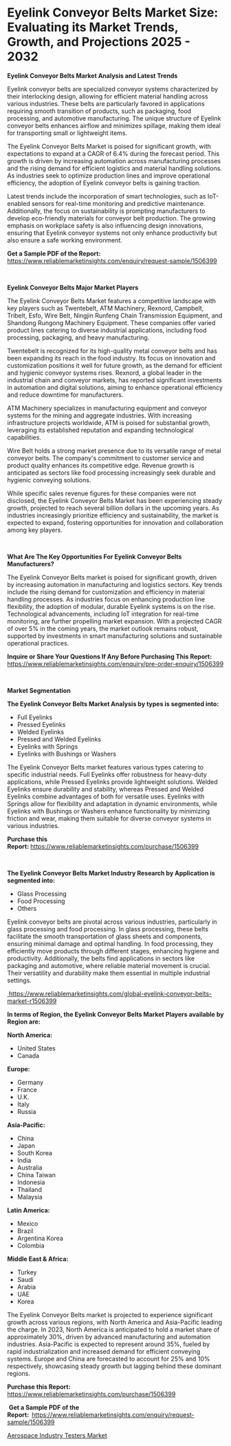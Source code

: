 <p><h1>Eyelink Conveyor Belts Market Size: Evaluating its Market Trends, Growth, and Projections 2025 - 2032</h1></p><p><strong>Eyelink Conveyor Belts Market Analysis and Latest Trends</strong></p>
<p><p>Eyelink conveyor belts are specialized conveyor systems characterized by their interlocking design, allowing for efficient material handling across various industries. These belts are particularly favored in applications requiring smooth transition of products, such as packaging, food processing, and automotive manufacturing. The unique structure of Eyelink conveyor belts enhances airflow and minimizes spillage, making them ideal for transporting small or lightweight items.</p><p>The Eyelink Conveyor Belts Market is poised for significant growth, with expectations to expand at a CAGR of 6.4% during the forecast period. This growth is driven by increasing automation across manufacturing processes and the rising demand for efficient logistics and material handling solutions. As industries seek to optimize production lines and improve operational efficiency, the adoption of Eyelink conveyor belts is gaining traction.</p><p>Latest trends include the incorporation of smart technologies, such as IoT-enabled sensors for real-time monitoring and predictive maintenance. Additionally, the focus on sustainability is prompting manufacturers to develop eco-friendly materials for conveyor belt production. The growing emphasis on workplace safety is also influencing design innovations, ensuring that Eyelink conveyor systems not only enhance productivity but also ensure a safe working environment.</p></p>
<p><strong>Get a Sample PDF of the Report:&nbsp;</strong> <a href="https://www.reliablemarketinsights.com/enquiry/request-sample/1506399?utm_campaign=3065&utm_medium=2&utm_source=Github&utm_content=ia&utm_term=23032025&utm_id=eyelink-conveyor-belts">https://www.reliablemarketinsights.com/enquiry/request-sample/1506399</a></p>
<p>&nbsp;</p>
<p><strong>Eyelink Conveyor Belts Major Market Players</strong></p>
<p><p>The Eyelink Conveyor Belts Market features a competitive landscape with key players such as Twentebelt, ATM Machinery, Rexnord, Campbelt, Tribelt, Esfo, Wire Belt, Ningjin Runfeng Chain Transmission Equipment, and Shandong Rungong Machinery Equipment. These companies offer varied product lines catering to diverse industrial applications, including food processing, packaging, and heavy manufacturing.</p><p>Twentebelt is recognized for its high-quality metal conveyor belts and has been expanding its reach in the food industry. Its focus on innovation and customization positions it well for future growth, as the demand for efficient and hygienic conveyor systems rises. Rexnord, a global leader in the industrial chain and conveyor markets, has reported significant investments in automation and digital solutions, aiming to enhance operational efficiency and reduce downtime for manufacturers.</p><p>ATM Machinery specializes in manufacturing equipment and conveyor systems for the mining and aggregate industries. With increasing infrastructure projects worldwide, ATM is poised for substantial growth, leveraging its established reputation and expanding technological capabilities.</p><p>Wire Belt holds a strong market presence due to its versatile range of metal conveyor belts. The company's commitment to customer service and product quality enhances its competitive edge. Revenue growth is anticipated as sectors like food processing increasingly seek durable and hygienic conveying solutions.</p><p>While specific sales revenue figures for these companies were not disclosed, the Eyelink Conveyor Belts Market has been experiencing steady growth, projected to reach several billion dollars in the upcoming years. As industries increasingly prioritize efficiency and sustainability, the market is expected to expand, fostering opportunities for innovation and collaboration among key players.</p></p>
<p>&nbsp;</p>
<p><strong>What Are The Key Opportunities For Eyelink Conveyor Belts Manufacturers?</strong></p>
<p><p>The Eyelink Conveyor Belts market is poised for significant growth, driven by increasing automation in manufacturing and logistics sectors. Key trends include the rising demand for customization and efficiency in material handling processes. As industries focus on enhancing production line flexibility, the adoption of modular, durable Eyelink systems is on the rise. Technological advancements, including IoT integration for real-time monitoring, are further propelling market expansion. With a projected CAGR of over 5% in the coming years, the market outlook remains robust, supported by investments in smart manufacturing solutions and sustainable operational practices.</p></p>
<p><strong>Inquire or Share Your Questions If Any Before Purchasing This Report:</strong> <a href="https://www.reliablemarketinsights.com/enquiry/pre-order-enquiry/1506399?utm_campaign=3065&utm_medium=2&utm_source=Github&utm_content=ia&utm_term=23032025&utm_id=eyelink-conveyor-belts">https://www.reliablemarketinsights.com/enquiry/pre-order-enquiry/1506399</a></p>
<p>&nbsp;</p>
<p><strong>Market Segmentation</strong></p>
<p><strong>The Eyelink Conveyor Belts Market Analysis by types is segmented into:</strong></p>
<p><ul><li>Full Eyelinks</li><li>Pressed Eyelinks</li><li>Welded Eyelinks</li><li>Pressed and Welded Eyelinks</li><li>Eyelinks with Springs</li><li>Eyelinks with Bushings or Washers</li></ul></p>
<p><p>The Eyelink Conveyor Belts market features various types catering to specific industrial needs. Full Eyelinks offer robustness for heavy-duty applications, while Pressed Eyelinks provide lightweight solutions. Welded Eyelinks ensure durability and stability, whereas Pressed and Welded Eyelinks combine advantages of both for versatile uses. Eyelinks with Springs allow for flexibility and adaptation in dynamic environments, while Eyelinks with Bushings or Washers enhance functionality by minimizing friction and wear, making them suitable for diverse conveyor systems in various industries.</p></p>
<p><strong>Purchase this Report:&nbsp;</strong><a href="https://www.reliablemarketinsights.com/purchase/1506399?utm_campaign=3065&utm_medium=2&utm_source=Github&utm_content=ia&utm_term=23032025&utm_id=eyelink-conveyor-belts">https://www.reliablemarketinsights.com/purchase/1506399</a></p>
<p>&nbsp;</p>
<p><strong>The Eyelink Conveyor Belts Market Industry Research by Application is segmented into:</strong></p>
<p><ul><li>Glass Processing</li><li>Food Processing</li><li>Others</li></ul></p>
<p><p>Eyelink conveyor belts are pivotal across various industries, particularly in glass processing and food processing. In glass processing, these belts facilitate the smooth transportation of glass sheets and components, ensuring minimal damage and optimal handling. In food processing, they efficiently move products through different stages, enhancing hygiene and productivity. Additionally, the belts find applications in sectors like packaging and automotive, where reliable material movement is crucial. Their versatility and durability make them essential in multiple industrial settings.</p></p>
<p><a href="https://www.reliablemarketinsights.com/global-eyelink-conveyor-belts-market-r1506399?utm_campaign=3065&utm_medium=2&utm_source=Github&utm_content=ia&utm_term=23032025&utm_id=eyelink-conveyor-belts">&nbsp;https://www.reliablemarketinsights.com/global-eyelink-conveyor-belts-market-r1506399</a></p>
<p><strong>In terms of Region, the Eyelink Conveyor Belts Market Players available by Region are:</strong></p>
<p>
    <p> <strong> North America: </strong>
        <ul>
            <li>United States</li>
            <li>Canada</li>
        </ul>
        </p> 
    <p> <strong> Europe: </strong>
        <ul>
            <li>Germany</li>
            <li>France</li>
            <li>U.K.</li>
            <li>Italy</li>
            <li>Russia</li>
        </ul>
        </p> 
    <p> <strong> Asia-Pacific: </strong>
        <ul>
            <li>China</li>
            <li>Japan</li>
            <li>South Korea</li>
            <li>India</li>
            <li>Australia</li>
            <li>China Taiwan</li>
            <li>Indonesia</li>
            <li>Thailand</li>
            <li>Malaysia</li>
        </ul>
        </p> 
    <p> <strong> Latin America: </strong>
        <ul>
            <li>Mexico</li>
            <li>Brazil</li>
            <li>Argentina Korea</li>
            <li>Colombia</li>
        </ul>
        </p> 
    <p> <strong> Middle East & Africa: </strong>
        <ul>
            <li>Turkey</li>
            <li>Saudi</li>
            <li>Arabia</li>
            <li>UAE</li>
            <li>Korea</li>
        </ul>
    </p>
    </p>
<p><p>The Eyelink Conveyor Belts market is projected to experience significant growth across various regions, with North America and Asia-Pacific leading the charge. In 2023, North America is anticipated to hold a market share of approximately 30%, driven by advanced manufacturing and automation industries. Asia-Pacific is expected to represent around 35%, fueled by rapid industrialization and increased demand for efficient conveying systems. Europe and China are forecasted to account for 25% and 10% respectively, showcasing steady growth but lagging behind these dominant regions.</p></p>
<p><strong>Purchase this Report: </strong><a href="https://www.reliablemarketinsights.com/purchase/1506399?utm_campaign=3065&utm_medium=2&utm_source=Github&utm_content=ia&utm_term=23032025&utm_id=eyelink-conveyor-belts">https://www.reliablemarketinsights.com/purchase/1506399</a></p>
<p>&nbsp;<strong>Get a Sample PDF of the Report:&nbsp;&nbsp;</strong><a href="https://www.reliablemarketinsights.com/enquiry/request-sample/1506399?utm_campaign=3065&utm_medium=2&utm_source=Github&utm_content=ia&utm_term=23032025&utm_id=eyelink-conveyor-belts">https://www.reliablemarketinsights.com/enquiry/request-sample/1506399</a></p>
<p><strong></strong></p>
<p><p><a href="https://github.com/dushornerfe/Market-Research-Report-List-1/blob/main/aerospace-industry-testers-market.md?utm_campaign=3065&utm_medium=2&utm_source=Github&utm_content=ia&utm_term=23032025&utm_id=eyelink-conveyor-belts">Aerospace Industry Testers Market</a></p></p>